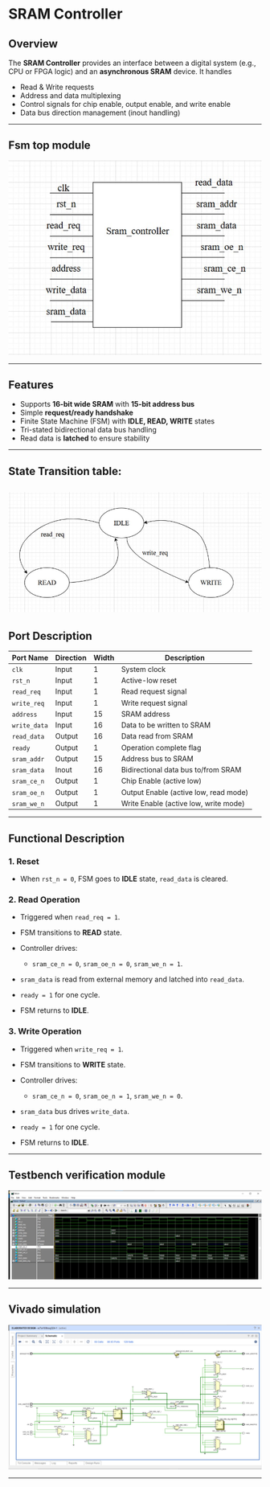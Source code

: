 #  SRAM Controller

##  Overview

The **SRAM Controller** provides an interface between a digital system (e.g., CPU or FPGA logic) and an **asynchronous SRAM** device.
It handles

* Read & Write requests
* Address and data multiplexing
* Control signals for chip enable, output enable, and write enable
* Data bus direction management (inout handling)

---

##  Fsm top module

![Sram controller FSM](images/sram_controller_top.png)

---

##  Features

* Supports **16-bit wide SRAM** with **15-bit address bus**
* Simple **request/ready handshake**
* Finite State Machine (FSM) with **IDLE, READ, WRITE** states
* Tri-stated bidirectional data bus handling
* Read data is **latched** to ensure stability

---

## State Transition table:

![Sram controller](images/sram_fsm.png)
---

##  Port Description

| Port Name    | Direction | Width | Description                           |
| ------------ | --------- | ----- | ------------------------------------- |
| `clk`        | Input     | 1     | System clock                          |
| `rst_n`      | Input     | 1     | Active-low reset                      |
| `read_req`   | Input     | 1     | Read request signal                   |
| `write_req`  | Input     | 1     | Write request signal                  |
| `address`    | Input     | 15    | SRAM address                          |
| `write_data` | Input     | 16    | Data to be written to SRAM            |
| `read_data`  | Output    | 16    | Data read from SRAM                   |
| `ready`      | Output    | 1     | Operation complete flag               |
| `sram_addr`  | Output    | 15    | Address bus to SRAM                   |
| `sram_data`  | Inout     | 16    | Bidirectional data bus to/from SRAM   |
| `sram_ce_n`  | Output    | 1     | Chip Enable (active low)              |
| `sram_oe_n`  | Output    | 1     | Output Enable (active low, read mode) |
| `sram_we_n`  | Output    | 1     | Write Enable (active low, write mode) |

---

##  Functional Description

### 1. Reset

* When `rst_n = 0`, FSM goes to **IDLE** state, `read_data` is cleared.

### 2. Read Operation

* Triggered when `read_req = 1`.
* FSM transitions to **READ** state.
* Controller drives:

  * `sram_ce_n = 0`, `sram_oe_n = 0`, `sram_we_n = 1`.
* `sram_data` is read from external memory and latched into `read_data`.
* `ready = 1` for one cycle.
* FSM returns to **IDLE**.

### 3. Write Operation

* Triggered when `write_req = 1`.
* FSM transitions to **WRITE** state.
* Controller drives:

  * `sram_ce_n = 0`, `sram_oe_n = 1`, `sram_we_n = 0`.
* `sram_data` bus drives `write_data`.
* `ready = 1` for one cycle.
* FSM returns to **IDLE**.

---
## Testbench verification module

![Sram controller](images/sram_controller.png)

---

## Vivado simulation

![Sram controller](images/sram_vivado.png)

---